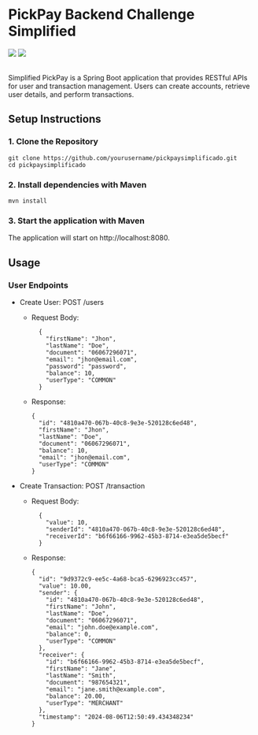 # PickPay Backend Challenge Simplified
<div>
  <img src="https://img.shields.io/badge/Java-ED8B00?style=for-the-badge&logo=openjdk&logoColor=white" />
  <img src="https://img.shields.io/badge/Spring-6DB33F?style=for-the-badge&logo=spring&logoColor=white" />
</div>
<br />

Simplified PickPay is a Spring Boot application that provides RESTful APIs for user and transaction management. Users can create accounts, retrieve user details, and perform transactions.

## Setup Instructions

### 1. Clone the Repository
```
git clone https://github.com/yourusername/pickpaysimplificado.git
cd pickpaysimplificado
```

### 2. Install dependencies with Maven
```
mvn install
```

### 3. Start the application with Maven

The application will start on http://localhost:8080.

## Usage

### User Endpoints

- Create User: POST /users

  - Request Body:
    ```
      {
        "firstName": "Jhon",
        "lastName": "Doe",
        "document": "06067296071",
        "email": "jhon@email.com",
        "password": "password",
        "balance": 10,
        "userType": "COMMON"
      }
    ```
    
  - Response:
    ```
    {
      "id": "4810a470-067b-40c8-9e3e-520128c6ed48",
      "firstName": "Jhon",
      "lastName": "Doe",
      "document": "06067296071",
      "balance": 10,
      "email": "jhon@email.com",
      "userType": "COMMON"
    }
    ```


- Create Transaction: POST /transaction

  - Request Body:
    ```
      {
        "value": 10,
        "senderId": "4810a470-067b-40c8-9e3e-520128c6ed48",
        "receiverId": "b6f66166-9962-45b3-8714-e3ea5de5becf"
      }
    ```
      
  - Response:
    ```
    {
      "id": "9d9372c9-ee5c-4a68-bca5-6296923cc457",
      "value": 10.00,
      "sender": {
        "id": "4810a470-067b-40c8-9e3e-520128c6ed48",
        "firstName": "John",
        "lastName": "Doe",
        "document": "06067296071",
        "email": "john.doe@example.com",
        "balance": 0,
        "userType": "COMMON"
      },
      "receiver": {
        "id": "b6f66166-9962-45b3-8714-e3ea5de5becf",
        "firstName": "Jane",
        "lastName": "Smith",
        "document": "987654321",
        "email": "jane.smith@example.com",
        "balance": 20.00,
        "userType": "MERCHANT"
      },
      "timestamp": "2024-08-06T12:50:49.434348234"
    }
  ```